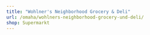 ```yaml
---
title: "Wohlner's Neighborhood Grocery & Deli"
url: /omaha/wohlners-neighborhood-grocery-und-deli/
shop: Supermarkt
---
```

